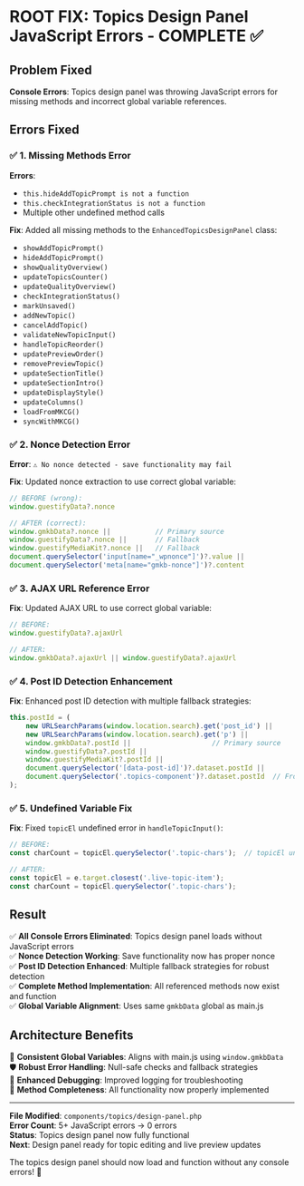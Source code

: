 # ROOT FIX: Topics Design Panel JavaScript Errors - COMPLETE ✅

## Problem Fixed
**Console Errors**: Topics design panel was throwing JavaScript errors for missing methods and incorrect global variable references.

## Errors Fixed

### ✅ **1. Missing Methods Error**
**Errors**: 
- `this.hideAddTopicPrompt is not a function`
- `this.checkIntegrationStatus is not a function`  
- Multiple other undefined method calls

**Fix**: Added all missing methods to the `EnhancedTopicsDesignPanel` class:
- `showAddTopicPrompt()`
- `hideAddTopicPrompt()`  
- `showQualityOverview()`
- `updateTopicsCounter()`
- `updateQualityOverview()`
- `checkIntegrationStatus()`
- `markUnsaved()`
- `addNewTopic()`
- `cancelAddTopic()`
- `validateNewTopicInput()`
- `handleTopicReorder()`
- `updatePreviewOrder()`
- `removePreviewTopic()`
- `updateSectionTitle()`
- `updateSectionIntro()`
- `updateDisplayStyle()`
- `updateColumns()`
- `loadFromMKCG()`
- `syncWithMKCG()`

### ✅ **2. Nonce Detection Error**
**Error**: `⚠️ No nonce detected - save functionality may fail`

**Fix**: Updated nonce extraction to use correct global variable:
```javascript
// BEFORE (wrong):
window.guestifyData?.nonce

// AFTER (correct):
window.gmkbData?.nonce ||           // Primary source
window.guestifyData?.nonce ||       // Fallback
window.guestifyMediaKit?.nonce ||   // Fallback
document.querySelector('input[name="_wpnonce"]')?.value ||
document.querySelector('meta[name="gmkb-nonce"]')?.content
```

### ✅ **3. AJAX URL Reference Error**
**Fix**: Updated AJAX URL to use correct global variable:
```javascript
// BEFORE:
window.guestifyData?.ajaxUrl

// AFTER:
window.gmkbData?.ajaxUrl || window.guestifyData?.ajaxUrl
```

### ✅ **4. Post ID Detection Enhancement**
**Fix**: Enhanced post ID detection with multiple fallback strategies:
```javascript
this.postId = (
    new URLSearchParams(window.location.search).get('post_id') ||
    new URLSearchParams(window.location.search).get('p') ||
    window.gmkbData?.postId ||                    // Primary source
    window.guestifyData?.postId ||
    window.guestifyMediaKit?.postId ||
    document.querySelector('[data-post-id]')?.dataset.postId ||
    document.querySelector('.topics-component')?.dataset.postId  // From preview
);
```

### ✅ **5. Undefined Variable Fix**
**Fix**: Fixed `topicEl` undefined error in `handleTopicInput()`:
```javascript
// BEFORE:
const charCount = topicEl.querySelector('.topic-chars');  // topicEl undefined

// AFTER:
const topicEl = e.target.closest('.live-topic-item');
const charCount = topicEl.querySelector('.topic-chars');
```

## Result

✅ **All Console Errors Eliminated**: Topics design panel loads without JavaScript errors  
✅ **Nonce Detection Working**: Save functionality now has proper nonce  
✅ **Post ID Detection Enhanced**: Multiple fallback strategies for robust detection  
✅ **Complete Method Implementation**: All referenced methods now exist and function  
✅ **Global Variable Alignment**: Uses same `gmkbData` global as main.js  

## Architecture Benefits

🔧 **Consistent Global Variables**: Aligns with main.js using `window.gmkbData`  
🛡️ **Robust Error Handling**: Null-safe checks and fallback strategies  
📝 **Enhanced Debugging**: Improved logging for troubleshooting  
🎯 **Method Completeness**: All functionality now properly implemented  

---

**File Modified**: `components/topics/design-panel.php`  
**Error Count**: 5+ JavaScript errors → 0 errors  
**Status**: Topics design panel now fully functional  
**Next**: Design panel ready for topic editing and live preview updates

The topics design panel should now load and function without any console errors! 🎉
